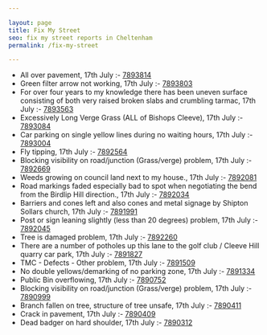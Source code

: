 ```yaml
---

layout: page
title: Fix My Street
seo: fix my street reports in Cheltenham
permalink: /fix-my-street

---
```


<!-- fix_marker starts -->

- All over pavement, 17th July :- [7893814](https://www.fixmystreet.com/report/7893814)
- Green filter arrow not working, 17th July :- [7893803](https://www.fixmystreet.com/report/7893803)
- For over four years to my knowledge there has been uneven surface consisting of both very raised broken slabs and crumbling tarmac, 17th July :- [7893563](https://www.fixmystreet.com/report/7893563)
- Excessively Long Verge Grass (ALL of Bishops Cleeve), 17th July :- [7893084](https://www.fixmystreet.com/report/7893084)
- Car parking on single yellow lines during no waiting hours, 17th July :- [7893004](https://www.fixmystreet.com/report/7893004)
- Fly tipping, 17th July :- [7892564](https://www.fixmystreet.com/report/7892564)
- Blocking visibility on road/junction (Grass/verge) problem, 17th July :- [7892669](https://www.fixmystreet.com/report/7892669)
- Weeds growing on council land next to my house., 17th July :- [7892081](https://www.fixmystreet.com/report/7892081)
- Road markings faded especially bad to spot when negotiating the bend from the Birdlip Hill direction., 17th July :- [7892034](https://www.fixmystreet.com/report/7892034)
- Barriers and cones left and also cones and metal signage by Shipton Sollars church, 17th July :- [7891991](https://www.fixmystreet.com/report/7891991)
- Post or sign leaning slightly (less than 20 degrees) problem, 17th July :- [7892045](https://www.fixmystreet.com/report/7892045)
- Tree is damaged problem, 17th July :- [7892260](https://www.fixmystreet.com/report/7892260)
- There are a number of potholes up this lane to the golf club / Cleeve Hill quarry car park, 17th July :- [7891827](https://www.fixmystreet.com/report/7891827)
- TMC - Defects - Other problem, 17th July :- [7891509](https://www.fixmystreet.com/report/7891509)
- No double yellows/demarking of no parking zone, 17th July :- [7891334](https://www.fixmystreet.com/report/7891334)
- Public Bin overflowing, 17th July :- [7890752](https://www.fixmystreet.com/report/7890752)
- Blocking visibility on road/junction (Grass/verge) problem, 17th July :- [7890999](https://www.fixmystreet.com/report/7890999)
- Branch fallen on tree, structure of tree unsafe, 17th July :- [7890411](https://www.fixmystreet.com/report/7890411)
- Crack in pavement, 17th July :- [7890409](https://www.fixmystreet.com/report/7890409)
- Dead badger on hard shoulder, 17th July :- [7890312](https://www.fixmystreet.com/report/7890312)

<!-- fix_marker ends -->